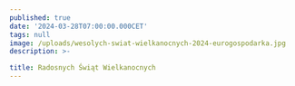 ```yaml
---
published: true
date: '2024-03-28T07:00:00.000CET'
tags: null
image: /uploads/wesolych-swiat-wielkanocnych-2024-eurogospodarka.jpg
description: >-

title: Radosnych Świąt Wielkanocnych 
---
```

